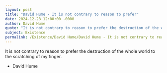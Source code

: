 ```yaml
---
layout: post
title: "David Hume - It is not contrary to reason to prefer"
date: 2024-12-28 12:00:00 -0000
author: David Hume
quote: "It is not contrary to reason to prefer the destruction of the whole world to the scratching of my finger."
subject: Existence
permalink: /Existence/David Hume/David Hume - It is not contrary to reason to prefer
---
```


It is not contrary to reason to prefer the destruction of the whole world to the scratching of my finger.

- David Hume
